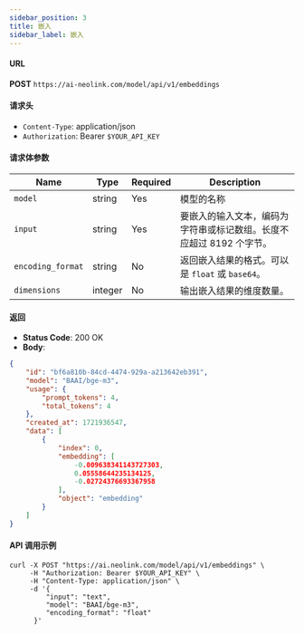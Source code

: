 ```yaml
---
sidebar_position: 3
title: 嵌入
sidebar_label: 嵌入
---
```


#### URL

**POST** `https://ai-neolink.com/model/api/v1/embeddings`

#### 请求头

- `Content-Type`: application/json
- `Authorization`: Bearer `$YOUR_API_KEY`

#### 请求体参数

| Name          | Type    | Required | Description                              |
|---------------|---------|----------|------------------------------------------|
| `model`       | string  | Yes      | 模型的名称              |
| `input`       | string   | Yes      | 要嵌入的输入文本，编码为字符串或标记数组。长度不应超过 8192 个字节。   |
| `encoding_format`  | string | No       | 返回嵌入结果的格式。可以是 `float` 或 `base64`。|
| `dimensions` | integer   | No       | 输出嵌入结果的维度数量。            |


#### 返回

- **Status Code**: 200 OK
- **Body**:

```json
{
    "id": "bf6a810b-84cd-4474-929a-a213642eb391",
    "model": "BAAI/bge-m3",
    "usage": {
        "prompt_tokens": 4,
        "total_tokens": 4
    },
    "created_at": 1721936547,
    "data": [
        {
            "index": 0,
            "embedding": [
                -0.009638341143727303,
                0.05558644235134125,
                -0.02724376693367958
            ],
            "object": "embedding"
        }
    ]
}

```

#### API 调用示例

```curl
curl -X POST "https://ai.neolink.com/model/api/v1/embeddings" \
     -H "Authorization: Bearer $YOUR_API_KEY" \
     -H "Content-Type: application/json" \
     -d '{
         "input": "text",
         "model": "BAAI/bge-m3",
         "encoding_format": "float"
      }'
```
